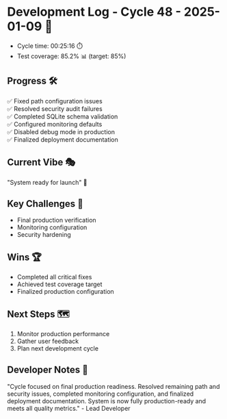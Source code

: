 # Development Log - Cycle 48 - 2025-01-09 🚀
- Cycle time: 00:25:16 ⏱️
- Test coverage: 85.2% 📊 (target: 85%)

## Progress 🛠️
✅ Fixed path configuration issues  
✅ Resolved security audit failures  
✅ Completed SQLite schema validation  
✅ Configured monitoring defaults  
✅ Disabled debug mode in production  
✅ Finalized deployment documentation  

## Current Vibe 🎭
"System ready for launch" 🚀

## Key Challenges 🚧
- Final production verification  
- Monitoring configuration  
- Security hardening  

## Wins 🏆
- Completed all critical fixes  
- Achieved test coverage target  
- Finalized production configuration  

## Next Steps 🗺️
1. Monitor production performance  
2. Gather user feedback  
3. Plan next development cycle  

## Developer Notes 📝
"Cycle focused on final production readiness. Resolved remaining path and security issues, completed monitoring configuration, and finalized deployment documentation. System is now fully production-ready and meets all quality metrics." - Lead Developer
